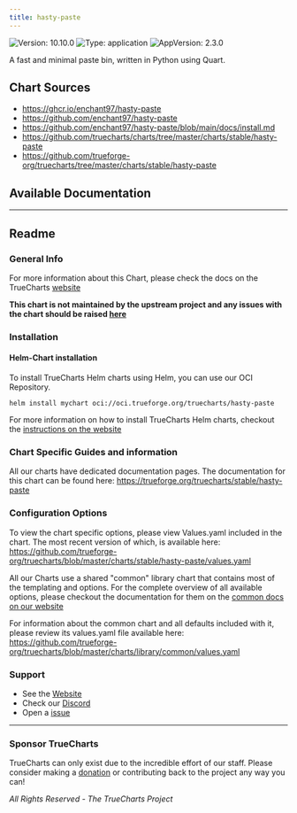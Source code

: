 ```yaml
---
title: hasty-paste
---
```


![Version: 10.10.0](https://img.shields.io/badge/Version-10.10.0-informational?style=flat-square) ![Type: application](https://img.shields.io/badge/Type-application-informational?style=flat-square) ![AppVersion: 2.3.0](https://img.shields.io/badge/AppVersion-2.3.0-informational?style=flat-square)

A fast and minimal paste bin, written in Python using Quart.

## Chart Sources

- https://ghcr.io/enchant97/hasty-paste
- https://github.com/enchant97/hasty-paste
- https://github.com/enchant97/hasty-paste/blob/main/docs/install.md
- https://github.com/truecharts/charts/tree/master/charts/stable/hasty-paste
- https://github.com/trueforge-org/truecharts/tree/master/charts/stable/hasty-paste

## Available Documentation



---

## Readme


### General Info

For more information about this Chart, please check the docs on the TrueCharts [website](https://trueforge.org/truecharts/stable/hasty-paste)

**This chart is not maintained by the upstream project and any issues with the chart should be raised [here](https://github.com/trueforge-org/truecharts/issues/new/choose)**

### Installation

#### Helm-Chart installation

To install TrueCharts Helm charts using Helm, you can use our OCI Repository.

`helm install mychart oci://oci.trueforge.org/truecharts/hasty-paste`

For more information on how to install TrueCharts Helm charts, checkout the [instructions on the website](https://trueforge.org/guides/)

### Chart Specific Guides and information

All our charts have dedicated documentation pages.
The documentation for this chart can be found here:
https://trueforge.org/truecharts/stable/hasty-paste

### Configuration Options

To view the chart specific options, please view Values.yaml included in the chart.
The most recent version of which, is available here: https://github.com/trueforge-org/truecharts/blob/master/charts/stable/hasty-paste/values.yaml

All our Charts use a shared "common" library chart that contains most of the templating and options.
For the complete overview of all available options, please checkout the documentation for them on the [common docs on our website](https://trueforge.org/truecharts-common/)

For information about the common chart and all defaults included with it, please review its values.yaml file available here: https://github.com/trueforge-org/truecharts/blob/master/charts/library/common/values.yaml

### Support

- See the [Website](https://truecharts.org)
- Check our [Discord](https://discord.gg/tVsPTHWTtr)
- Open a [issue](https://github.com/trueforge-org/truecharts/issues/new/choose)

---

### Sponsor TrueCharts

TrueCharts can only exist due to the incredible effort of our staff.
Please consider making a [donation](https://trueforge.org/general/sponsor/) or contributing back to the project any way you can!

_All Rights Reserved - The TrueCharts Project_
